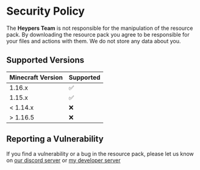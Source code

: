 # Security Policy
The __Heypers Team__ is not responsible for the manipulation of the resource pack. By downloading the resource pack you agree to be responsible for your files and actions with them. We do not store any data about you.
## Supported Versions


| Minecraft Version | Supported          |
| ------- | ------------------ |
| 1.16.x   | :white_check_mark: |
| 1.15.x   | :white_check_mark: |
| < 1.14.x   | :x:                |
| > 1.16.5   | :x:                |


## Reporting a Vulnerability

If you find a vulnerability or a bug in the resource pack, please let us know on [our discord server](http://heypers-lab.ml/) or [my developer server](https://discord.gg/xppzwKWyvC)
